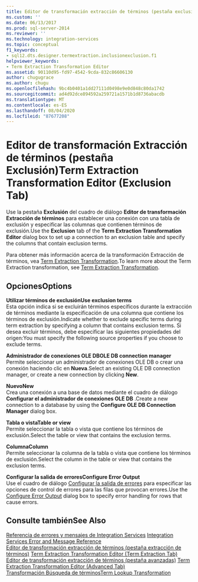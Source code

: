 ```yaml
---
title: Editor de transformación extracción de términos (pestaña exclusión) | Microsoft Docs
ms.custom: ''
ms.date: 06/13/2017
ms.prod: sql-server-2014
ms.reviewer: ''
ms.technology: integration-services
ms.topic: conceptual
f1_keywords:
- sql12.dts.designer.termextraction.inclusionexclusion.f1
helpviewer_keywords:
- Term Extraction Transformation Editor
ms.assetid: 90110d95-fd97-4542-9cda-832c86606130
author: chugugrace
ms.author: chugu
ms.openlocfilehash: 9bc4b0401a1dd27111d0498e9e0d848c80da1742
ms.sourcegitcommit: ad4d92dce894592a259721a1571b1d8736abacdb
ms.translationtype: MT
ms.contentlocale: es-ES
ms.lasthandoff: 08/04/2020
ms.locfileid: "87677208"
---
```

# <a name="term-extraction-transformation-editor-exclusion-tab"></a><span data-ttu-id="68866-102">Editor de transformación Extracción de términos (pestaña Exclusión)</span><span class="sxs-lookup"><span data-stu-id="68866-102">Term Extraction Transformation Editor (Exclusion Tab)</span></span>
  <span data-ttu-id="68866-103">Use la pestaña **Exclusión** del cuadro de diálogo **Editor de transformación Extracción de términos** para establecer una conexión con una tabla de exclusión y especificar las columnas que contienen términos de exclusión.</span><span class="sxs-lookup"><span data-stu-id="68866-103">Use the **Exclusion** tab of the **Term Extraction Transformation Editor** dialog box to set up a connection to an exclusion table and specify the columns that contain exclusion terms.</span></span>  
  
 <span data-ttu-id="68866-104">Para obtener más información acerca de la transformación Extracción de términos, vea [Term Extraction Transformation](data-flow/transformations/term-extraction-transformation.md).</span><span class="sxs-lookup"><span data-stu-id="68866-104">To learn more about the Term Extraction transformation, see [Term Extraction Transformation](data-flow/transformations/term-extraction-transformation.md).</span></span>  
  
## <a name="options"></a><span data-ttu-id="68866-105">Opciones</span><span class="sxs-lookup"><span data-stu-id="68866-105">Options</span></span>  
 <span data-ttu-id="68866-106">**Utilizar términos de exclusión**</span><span class="sxs-lookup"><span data-stu-id="68866-106">**Use exclusion terms**</span></span>  
 <span data-ttu-id="68866-107">Esta opción indica si se excluirán términos específicos durante la extracción de términos mediante la especificación de una columna que contiene los términos de exclusión.</span><span class="sxs-lookup"><span data-stu-id="68866-107">Indicate whether to exclude specific terms during term extraction by specifying a column that contains exclusion terms.</span></span> <span data-ttu-id="68866-108">Si desea excluir términos, debe especificar las siguientes propiedades del origen:</span><span class="sxs-lookup"><span data-stu-id="68866-108">You must specify the following source properties if you choose to exclude terms.</span></span>  
  
 <span data-ttu-id="68866-109">**Administrador de conexiones OLE DB**</span><span class="sxs-lookup"><span data-stu-id="68866-109">**OLE DB connection manager**</span></span>  
 <span data-ttu-id="68866-110">Permite seleccionar un administrador de conexiones OLE DB o crear una conexión haciendo clic en **Nueva**.</span><span class="sxs-lookup"><span data-stu-id="68866-110">Select an existing OLE DB connection manager, or create a new connection by clicking **New**.</span></span>  
  
 <span data-ttu-id="68866-111">**Nuevo**</span><span class="sxs-lookup"><span data-stu-id="68866-111">**New**</span></span>  
 <span data-ttu-id="68866-112">Crea una conexión a una base de datos mediante el cuadro de diálogo **Configurar el administrador de conexiones OLE DB** .</span><span class="sxs-lookup"><span data-stu-id="68866-112">Create a new connection to a database by using the **Configure OLE DB Connection Manager** dialog box.</span></span>  
  
 <span data-ttu-id="68866-113">**Tabla o vista**</span><span class="sxs-lookup"><span data-stu-id="68866-113">**Table or view**</span></span>  
 <span data-ttu-id="68866-114">Permite seleccionar la tabla o vista que contiene los términos de exclusión.</span><span class="sxs-lookup"><span data-stu-id="68866-114">Select the table or view that contains the exclusion terms.</span></span>  
  
 <span data-ttu-id="68866-115">**Columna**</span><span class="sxs-lookup"><span data-stu-id="68866-115">**Column**</span></span>  
 <span data-ttu-id="68866-116">Permite seleccionar la columna de la tabla o vista que contiene los términos de exclusión.</span><span class="sxs-lookup"><span data-stu-id="68866-116">Select the column in the table or view that contains the exclusion terms.</span></span>  
  
 <span data-ttu-id="68866-117">**Configurar la salida de errores**</span><span class="sxs-lookup"><span data-stu-id="68866-117">**Configure Error Output**</span></span>  
 <span data-ttu-id="68866-118">Use el cuadro de diálogo [Configurar la salida de errores](../../2014/integration-services/configure-error-output.md) para especificar las opciones de control de errores para las filas que provocan errores.</span><span class="sxs-lookup"><span data-stu-id="68866-118">Use the [Configure Error Output](../../2014/integration-services/configure-error-output.md) dialog box to specify error handling for rows that cause errors.</span></span>  
  
## <a name="see-also"></a><span data-ttu-id="68866-119">Consulte también</span><span class="sxs-lookup"><span data-stu-id="68866-119">See Also</span></span>  
 <span data-ttu-id="68866-120">[Referencia de errores y mensajes de Integration Services](../../2014/integration-services/integration-services-error-and-message-reference.md) </span><span class="sxs-lookup"><span data-stu-id="68866-120">[Integration Services Error and Message Reference](../../2014/integration-services/integration-services-error-and-message-reference.md) </span></span>  
 <span data-ttu-id="68866-121">[Editor de transformación extracción de términos &#40;pestaña extracción de términos&#41;](../../2014/integration-services/term-extraction-transformation-editor-term-extraction-tab.md) </span><span class="sxs-lookup"><span data-stu-id="68866-121">[Term Extraction Transformation Editor &#40;Term Extraction Tab&#41;](../../2014/integration-services/term-extraction-transformation-editor-term-extraction-tab.md) </span></span>  
 <span data-ttu-id="68866-122">[Editor de transformación extracción de términos &#40;pestaña avanzadas&#41;](../../2014/integration-services/term-extraction-transformation-editor-advanced-tab.md) </span><span class="sxs-lookup"><span data-stu-id="68866-122">[Term Extraction Transformation Editor &#40;Advanced Tab&#41;](../../2014/integration-services/term-extraction-transformation-editor-advanced-tab.md) </span></span>  
 [<span data-ttu-id="68866-123">Transformación Búsqueda de términos</span><span class="sxs-lookup"><span data-stu-id="68866-123">Term Lookup Transformation</span></span>](data-flow/transformations/lookup-transformation.md)  
  
  
